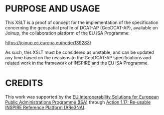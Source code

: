 # PURPOSE AND USAGE

This XSLT is a proof of concept for the implementation of the specification concerning the geospatial profile of DCAT-AP (GeoDCAT-AP), available on Joinup, the collaboration platform of the EU ISA Programme:
  
  https://joinup.ec.europa.eu/node/139283/
    
As such, this XSLT must be considered as unstable, and can be updated any time based on the revisions to the GeoDCAT-AP specifications and related work in the framework of INSPIRE and the EU ISA Programme.    

  
#  CREDITS
  
This work was supported by the [EU Interoperability Solutions for European Public Administrations Programme (ISA)](http://ec.europa.eu/isa) through [Action 1.17: Re-usable INSPIRE Reference Platform (ARe3NA)](http://ec.europa.eu/isa/actions/01-trusted-information-exchange/1-17action_en.htm).
